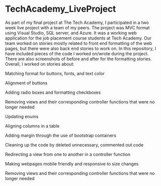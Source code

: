 # TechAcademy_LiveProject

As part of my final project at The Tech Academy, I participated in a two week live project with a team of my peers. The project was MVC format using Visual Studio, SQL server, and Azure. It was a working web application for the job placement course students at Tech Academy. Our team worked on stories mostly related to front end formatting of the web pages, but there were also back end stories to work on. In this repository, I have included pieces of the code I worked on/wrote during the project. There are also screenshots of before and after for the formatting stories. Overall, I worked on stories about: 

Matching format for buttons, fonts, and text color 

Alignment of buttons 

Adding radio boxes and formatting checkboxes 

Removing views and their corresponding controller functions that were no longer needed 

Updating enums 

Aligning columns in a table 

Adding margin through the use of bootstrap containers 

Cleaning up the code by deleted unnecessary, commented out code 

Redirecting a view from one to another in a controller function 

Making webpages mobile friendly and responsive to size changes 

Removing views and their corresponding controller functions that were no longer needed
